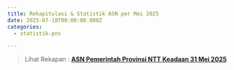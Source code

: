 ```yaml
---
title: Rekapitulasi & Statistik ASN per Mei 2025
date: 2025-07-18T00:00:00.000Z
categories:
  - statistik-pns

---
```


> Lihat Rekapan : [**ASN Pemerintah Provinsi NTT Keadaan 31 Mei 2025**](https://bkd.nttprov.go.id/web/wp-content/uploads/2025/08/bkdntt-rekap-asn-mei-2025.pdf)
